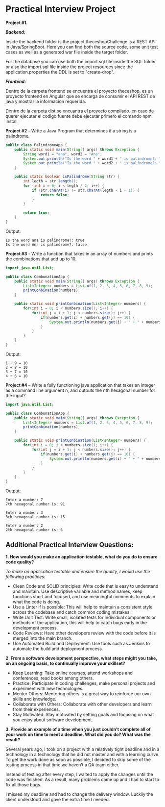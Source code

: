 # Practical Interview Project

**Project #1.** 

***Backend:***

Inside the backend folder is the project theceshopChallenge is a REST API in Java/SpringBoot. Here you can find both the source code, some unit test cases as well as a generated war file inside the target folder.

For the database you can use both the import.sql file inside the SQL folder, or also the import.sql file inside the project resources since the application.properties the DDL is set to "create-drop".

***Frontend:***

Dentro de la carpeta frontend se encuentra el proyecto theceshop, es un proyecto frontend en Angular que se encarga de consumir el API REST de java y mostrar la informacion requerida. 

Dentro de la carpeta dist se encuantra el proyecto compilado. en caso de querer ejecutar el codigo fuente debe ejecutar primero el comando npm install.
  

**Project #2** - Write a Java Program that determines if a string is a palindrome.

```java
public class PalindromeApp {
    public static void main(String[] args) throws Exception {
        String word1 = "ana", word2 = "Ana";
        System.out.println("Is the word " + word1 + " is palindrome?: " + isPalindrome(word1));
        System.out.println("Is the word " + word2 + " is palindrome?: " + isPalindrome(word2));
    }

    public static boolean isPalindrome(String str) {
        int legth = str.length();
        for (int i = 0; i < legth / 2; i++) {
            if (str.charAt(i) != str.charAt(legth - i - 1)) {
                return false;
            }
        }

        return true;
    }
}
```
Output:
```
Is the word ana is palindrome?: true
Is the word Ana is palindrome?: false
```

**Project #3** - Write a function that takes in an array of numbers and prints the
combinations that add up to 10.

```java
import java.util.List;

public class CombunationApp {
    public static void main(String[] args) throws Exception {
        List<Integer> numbers = List.of(1, 2, 3, 4, 5, 6, 7, 8, 9);
        printConbination(numbers);
    }

    public static void printConbination(List<Integer> numbers) {
        for(int i = 0; i < numbers.size(); i++) {
            for(int j = i + 1; j < numbers.size(); j++) {
                if(numbers.get(i) + numbers.get(j) == 10) {
                    System.out.println(numbers.get(i) + " + " + numbers.get(j) + " = 10");
                }
            }
        }
    }
}
```
Output:
```
1 + 9 = 10
2 + 8 = 10
3 + 7 = 10
4 + 6 = 10
```

**Project #4** – Write a fully functioning java application that takes an integer as a command line argument
n, and outputs the nth hexagonal number for the input?

```java
import java.util.List;

public class CombunationApp {
    public static void main(String[] args) throws Exception {
        List<Integer> numbers = List.of(1, 2, 3, 4, 5, 6, 7, 8, 9);
        printConbination(numbers);
    }

    public static void printConbination(List<Integer> numbers) {
        for(int i = 0; i < numbers.size(); i++) {
            for(int j = i + 1; j < numbers.size(); j++) {
                if(numbers.get(i) + numbers.get(j) == 10) {
                    System.out.println(numbers.get(i) + " + " + numbers.get(j) + " = 10");
                }
            }
        }
    }
}
```
Output:
```
Enter a number: 7
7th hexagonal number is: 91

Enter a number: 3
3th hexagonal number is: 15

Enter a number: 2
2th hexagonal number is: 6
```

## Additional Practical Interview Questions:

**1. How would you make an application testable, what do you do to ensure code quality?**


*To make an application testable and ensure the quality, I would use the following practices:*

- Clean Code and SOLID principles: Write code that is easy to understand and maintain. Use descriptive variable and method names, keep functions short and focused, and use meaningful comments to explain what the code is doing.
- Use a Linter if is possible: This will help to maintain a consistent style across the codebase and catch common coding mistakes.
- Write Unit Test: Write small, isolated tests for individual components or methods of the application, this will help to catch bugs early in the development process.
- Code Reviews: Have other developers review with the code before it is merged into the main branch.
- Use Automated Build and Deployment: Use tools such as Jenkins to automate the build and deployment process.

**2. From a software development perspective, what steps might you take, on an ongoing basis, to continually improve your skillset?**

- Keep Learning: Take online courses, attend workshops and conferences, read books among others.
- Practice: Participate in coding challenges, make personal projects and experiment with new technologies.
- Mentor Others: Mentoring others is a great way to reinforce our own skills and knowledge.
- Collaborate with Others: Collaborate with other developers and learn from their experiences.
- Stay Motivated: Stay motivated by setting goals and focusing on what you enjoy about software development.

**3. Provide an example of a time when you just couldn’t complete all of your work on time to meet a deadline. What did you do? What was the result?**

Several years ago, I took on a project with a relatively tight deadline and in a technology in a technology that he did not master and with a learning curve. To get the work done as soon as possible, I decided to skip some of the testing process in that time we haven’t a QA team either.

Instead of testing after every step, I waited to apply the changes until the code was finished. As a result, many problems came up and I had to start to fix all those bugs.

I missed my deadline and had to change the delivery window. Luckily the client understood and gave the extra time I needed.



